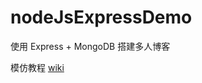 nodeJsExpressDemo
======

使用 Express + MongoDB 搭建多人博客  

模仿教程 [wiki](https://github.com/nswbmw/N-blog/wiki/_pages)

